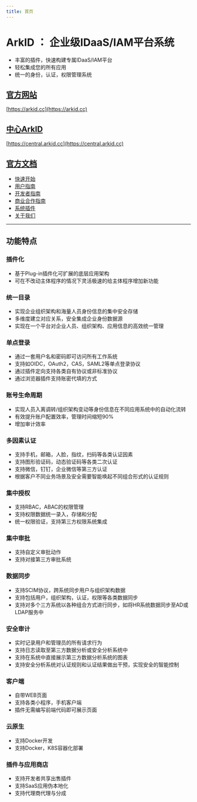 ```yaml
---
title: 首页
---
```


# ArkID ： 企业级IDaaS/IAM平台系统
* 丰富的插件，快速构建专属IDaaS/IAM平台
* 轻松集成您的所有应用
* 统一的身份，认证，权限管理系统

## [官方网站](https://arkid.cc)

[https://arkid.cc](https://arkid.cc)

## [中心ArkID](https://central.arkid.cc)

[https://central.arkid.cc](https://central.arkid.cc)

## [官方文档](https://longguikeji.github.io/arkid/)

* [快速开始](https://longguikeji.github.io/arkid/%20%20%20%E5%BF%AB%E9%80%9F%E5%BC%80%E5%A7%8B/)
* [用户指南](https://longguikeji.github.io/arkid/%20%20%20%E7%94%A8%E6%88%B7%E6%8C%87%E5%8D%97/)
* [开发者指南](https://longguikeji.github.io/arkid/%20%20%E5%BC%80%E5%8F%91%E8%80%85%E6%8C%87%E5%8D%97/)
* [商业合作指南](https://longguikeji.github.io/arkid/%20%E5%95%86%E4%B8%9A%E5%90%88%E4%BD%9C%E6%8C%87%E5%8D%97/)
* [系统插件](https://longguikeji.github.io/arkid/%20%E7%B3%BB%E7%BB%9F%E6%8F%92%E4%BB%B6/)
* [关于我们](https://longguikeji.github.io/arkid/%E5%85%B3%E4%BA%8E%E6%88%91%E4%BB%AC/)

------
## 功能特点

### 插件化
* 基于Plug-in插件化可扩展的底层应用架构
* 可在不改动主体程序的情况下灵活极速的给主体程序增加新功能

### 统一目录
* 实现企业组织架构和海量人员身份信息的集中安全存储
* 多维度建立对应关系，安全集成企业身份数据源
* 实现在一个平台对企业人员、组织架构、应用信息的高效统一管理

### 单点登录
* 通过一套用户名和密码即可访问所有工作系统
* 支持如OIDC，OAuth2，CAS，SAML2等单点登录协议
* 通过插件定向支持各类自有协议或非标准协议
* 通过浏览器插件支持账密代填的方式

### 账号生命周期
* 实现人员入离调转/组织架构变动等身份信息在不同应用系统中的自动化流转
* 有效提升账户配置效率，管理时间缩短90%
* 增加审计效率

### 多因素认证
* 支持手机，邮箱，人脸，指纹，扫码等各类认证因素
* 支持图形验证码，动态验证码等各类二次认证
* 支持微信，钉钉，企业微信等第三方认证
* 根据客户不同业务场景及安全需要智能唤起不同组合形式的认证规则

### 集中授权
* 支持RBAC，ABAC的权限管理
* 支持权限数据统一录入，存储和分配
* 统一权限验证，支持第三方权限系统集成

### 集中审批
* 支持自定义审批动作
* 支持对接第三方审批系统

### 数据同步
* 支持SCIM协议，跨系统同步用户与组织架构数据
* 支持包括用户，组织架构，认证，权限等各类数据同步
* 支持对多个三方系统以各种组合方式进行同步，如将HR系统数据同步至AD或LDAP服务中

### 安全审计
* 实时记录用户和管理员的所有请求行为
* 支持日志读取至第三方数据分析或安全分析系统中
* 支持在系统中直接展示第三方数据分析系统的图表
* 支持安全分析系统对认证规则和认证结果做出干预，实现安全的智能控制

### 客户端
* 自带WEB页面 
* 支持各类小程序，手机客户端
* 插件无需编写前端代码即可展示页面

### 云原生
* 支持Docker开发
* 支持Docker，K8S容器化部署

### 插件与应用商店
* 支持开发者共享出售插件
* 支持SaaS应用伪本地化
* 支持代理商代理与分成
